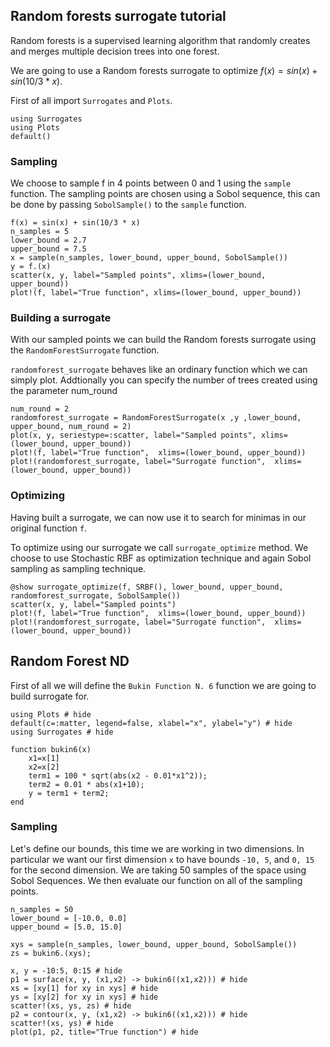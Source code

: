 ## Random forests surrogate tutorial

Random forests is a supervised learning algorithm that randomly creates and merges multiple decision trees into one forest.

We are going to use a Random forests surrogate to optimize $f(x)=sin(x)+sin(10/3 * x)$.

First of all import `Surrogates` and `Plots`.
```@example RandomForestSurrogate_tutorial
using Surrogates
using Plots
default()
```
### Sampling

We choose to sample f in 4 points between 0 and 1 using the `sample` function. The sampling points are chosen using a Sobol sequence, this can be done by passing `SobolSample()` to the `sample` function.

```@example RandomForestSurrogate_tutorial
f(x) = sin(x) + sin(10/3 * x)
n_samples = 5
lower_bound = 2.7
upper_bound = 7.5
x = sample(n_samples, lower_bound, upper_bound, SobolSample())
y = f.(x)
scatter(x, y, label="Sampled points", xlims=(lower_bound, upper_bound))
plot!(f, label="True function", xlims=(lower_bound, upper_bound))
```
### Building a surrogate

With our sampled points we can build the Random forests surrogate using the `RandomForestSurrogate` function.

`randomforest_surrogate` behaves like an ordinary function which we can simply plot. Addtionally you can specify the number of trees created
using the parameter num_round

```@example RandomForestSurrogate_tutorial
num_round = 2
randomforest_surrogate = RandomForestSurrogate(x ,y ,lower_bound, upper_bound, num_round = 2)
plot(x, y, seriestype=:scatter, label="Sampled points", xlims=(lower_bound, upper_bound))
plot!(f, label="True function",  xlims=(lower_bound, upper_bound))
plot!(randomforest_surrogate, label="Surrogate function",  xlims=(lower_bound, upper_bound))
```
### Optimizing
Having built a surrogate, we can now use it to search for minimas in our original function `f`.

To optimize using our surrogate we call `surrogate_optimize` method. We choose to use Stochastic RBF as optimization technique and again Sobol sampling as sampling technique.

```@example RandomForestSurrogate_tutorial
@show surrogate_optimize(f, SRBF(), lower_bound, upper_bound, randomforest_surrogate, SobolSample())
scatter(x, y, label="Sampled points")
plot!(f, label="True function",  xlims=(lower_bound, upper_bound))
plot!(randomforest_surrogate, label="Surrogate function",  xlims=(lower_bound, upper_bound))
```


## Random Forest ND

First of all we will define the `Bukin Function N. 6` function we are going to build surrogate for.

```@example RandomForestSurrogateND
using Plots # hide
default(c=:matter, legend=false, xlabel="x", ylabel="y") # hide
using Surrogates # hide

function bukin6(x)
    x1=x[1]
    x2=x[2]
    term1 = 100 * sqrt(abs(x2 - 0.01*x1^2));
    term2 = 0.01 * abs(x1+10);
    y = term1 + term2;
end
```


### Sampling

Let's define our bounds, this time we are working in two dimensions. In particular we want our first dimension `x` to have bounds `-10, 5`, and `0, 15` for the second dimension. We are taking 50 samples of the space using Sobol Sequences. We then evaluate our function on all of the sampling points.

```@example RandomForestSurrogateND
n_samples = 50
lower_bound = [-10.0, 0.0]
upper_bound = [5.0, 15.0]

xys = sample(n_samples, lower_bound, upper_bound, SobolSample())
zs = bukin6.(xys);
```

```@example RandomForestSurrogateND
x, y = -10:5, 0:15 # hide
p1 = surface(x, y, (x1,x2) -> bukin6((x1,x2))) # hide
xs = [xy[1] for xy in xys] # hide
ys = [xy[2] for xy in xys] # hide
scatter!(xs, ys, zs) # hide
p2 = contour(x, y, (x1,x2) -> bukin6((x1,x2))) # hide
scatter!(xs, ys) # hide
plot(p1, p2, title="True function") # hide
```
